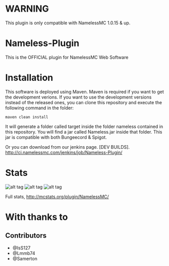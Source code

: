 # WARNING
This plugin is only compatible with NamelessMC 1.0.15 & up.

# Nameless-Plugin
This is the OFFICIAL plugin for NamelessMC Web Software

# Installation
This software is deployed using Maven. Maven is required if you want to get the development verions. If you want to use the development versions instead of the released ones, you can clone this repository and execute the following command in the folder:
```
maven clean install
```
It will generate a folder called target inside the folder nameless contained in this repository. You will find a jar called Nameless.jar inside that folder. This jar is compatible with both Bungeecord & Spigot.

Or you can download from our jenkins page. [DEV BUILDS].
http://ci.namelessmc.com/jenkins/job/Nameless-Plugin/

# Stats
![alt tag](http://i.mcstats.org/NamelessMC/Server+Software.png)
![alt tag](http://i.mcstats.org/NamelessMC/Version+Demographics.png)
![alt tag](http://i.mcstats.org/NamelessMC/Global+Statistics.png)

Full stats, http://mcstats.org/plugin/NamelessMC/

# With thanks to
## Contributors
- @IsS127
- @Lmmb74
- @Samerton
